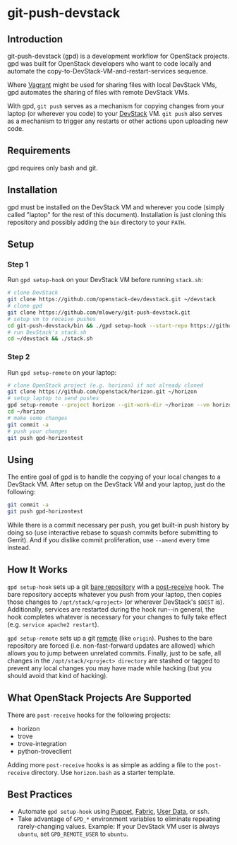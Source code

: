 # git-push-devstack

## Introduction

git-push-devstack (gpd) is a development workflow for OpenStack projects.
gpd was built for OpenStack developers who want to code locally and automate
the copy-to-DevStack-VM-and-restart-services sequence.

Where [Vagrant](http://www.vagrantup.com/) might be used for sharing files with
local DevStack VMs, gpd automates the sharing of files with remote DevStack VMs.

With gpd, `git
push` serves as a mechanism for copying changes from your laptop (or wherever
you code) to your [DevStack](http://devstack.org/) VM. `git push` also serves as a mechanism to trigger
any restarts or other actions upon uploading new code.

## Requirements

gpd requires only bash and git.

## Installation

gpd must be installed on the DevStack VM and wherever you code (simply called
"laptop" for the rest of this document). Installation is just cloning this repository
and possibly adding the `bin` directory to your `PATH`.

## Setup

### Step 1

Run `gpd setup-hook` on your DevStack VM before running `stack.sh`:

```bash
# clone DevStack
git clone https://github.com/openstack-dev/devstack.git ~/devstack
# clone gpd
git clone https://github.com/mlowery/git-push-devstack.git
# setup vm to receive pushes
cd git-push-devstack/bin && ./gpd setup-hook --start-repo https://github.com/openstack/horizon.git
# run DevStack's stack.sh
cd ~/devstack && ./stack.sh
```

### Step 2

Run `gpd setup-remote` on your laptop:

```bash
# clone OpenStack project (e.g. horizon) if not already cloned
git clone https://github.com/openstack/horizon.git ~/horizon
# setup laptop to send pushes
gpd setup-remote --project horizon --git-work-dir ~/horizon --vm horizontest.example.com
cd ~/horizon
# make some changes
git commit -a
# push your changes
git push gpd-horizontest
```

## Using

The entire goal of gpd is to handle the copying of your local changes to a
DevStack VM. After setup on the DevStack VM and your laptop, just do the
following:

```bash
git commit -a
git push gpd-horizontest
```

While there is a commit necessary per push, you get built-in push history by
doing so (use interactive rebase to squash commits before submitting to
Gerrit). And if you dislike commit proliferation, use `--amend` every time
instead.

## How It Works

`gpd setup-hook` sets up a git [bare repository](http://git-scm.com/book/en/Git-on-the-Server-Getting-Git-on-a-Server)
with a [post-receive](http://git-scm.com/book/en/Customizing-Git-Git-Hooks)
hook. The bare repository accepts whatever you push from your laptop, then
copies those changes to `/opt/stack/<project>` (or wherever DevStack's `$DEST` is).
Additionally, services are restarted during the hook run--in general, the hook completes whatever is
necessary for your changes to fully take effect (e.g. `service apache2 restart`).

`gpd setup-remote` sets up a git [remote](http://git-scm.com/book/en/Git-Basics-Working-with-Remotes) (like `origin`).
Pushes to the bare repository
are forced (i.e. non-fast-forward updates are allowed)
which allows you to jump between unrelated commits. Finally, just to be safe, all
changes in the `/opt/stack/<project> directory` are stashed or tagged to
prevent any local changes you may have made while hacking (but you should avoid
that kind of hacking).

## What OpenStack Projects Are Supported

There are `post-receive` hooks for the following projects:
* horizon
* trove
* trove-integration
* python-troveclient

Adding more `post-receive` hooks is as simple as adding a file to the
`post-receive` directory. Use `horizon.bash` as a starter template.

## Best Practices

* Automate `gpd setup-hook` using [Puppet](http://puppetlabs.com/), [Fabric](http://www.fabfile.org/), [User Data](http://docs.openstack.org/user-guide/content/user-data.html), or ssh.
* Take advantage of `GPD_*` environment variables to eliminate repeating
rarely-changing values. Example: If your DevStack VM user is always `ubuntu`,
set `GPD_REMOTE_USER` to `ubuntu`.